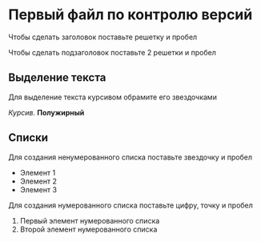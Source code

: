 # Первый файл по контролю версий

Чтобы сделать заголовок поставьте решетку и пробел

Чтобы сделать подзаголовок поставьте 2 решетки и пробел

## Выделение текста

Для выделение текста курсивом обрамите его звездочками

*Курсив.*
**Полужирный**

## Списки

Для создания ненумерованного списка поставьте звездочку и пробел

* Элемент 1
* Элемент 2
* Элемент 3

Для создания нумерованного списка поставьте цифру, точку и пробел

1. Первый элемент нумерованного списка
2. Второй элемент нумерованного списка
